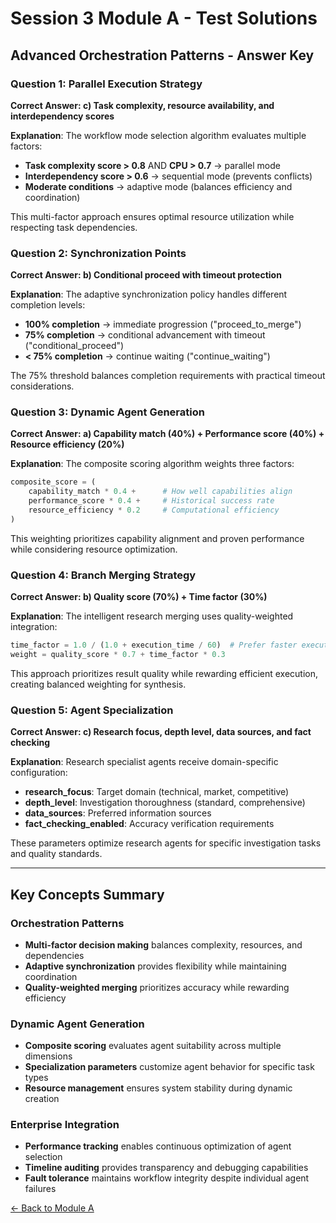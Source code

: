 # Session 3 Module A - Test Solutions

## Advanced Orchestration Patterns - Answer Key

### Question 1: Parallel Execution Strategy
**Correct Answer: c) Task complexity, resource availability, and interdependency scores**

**Explanation**: The workflow mode selection algorithm evaluates multiple factors:
- **Task complexity score > 0.8** AND **CPU > 0.7** → parallel mode
- **Interdependency score > 0.6** → sequential mode (prevents conflicts)
- **Moderate conditions** → adaptive mode (balances efficiency and coordination)

This multi-factor approach ensures optimal resource utilization while respecting task dependencies.

### Question 2: Synchronization Points
**Correct Answer: b) Conditional proceed with timeout protection**

**Explanation**: The adaptive synchronization policy handles different completion levels:
- **100% completion** → immediate progression ("proceed_to_merge")
- **75% completion** → conditional advancement with timeout ("conditional_proceed") 
- **< 75% completion** → continue waiting ("continue_waiting")

The 75% threshold balances completion requirements with practical timeout considerations.

### Question 3: Dynamic Agent Generation
**Correct Answer: a) Capability match (40%) + Performance score (40%) + Resource efficiency (20%)**

**Explanation**: The composite scoring algorithm weights three factors:
```python
composite_score = (
    capability_match * 0.4 +      # How well capabilities align
    performance_score * 0.4 +     # Historical success rate  
    resource_efficiency * 0.2     # Computational efficiency
)
```

This weighting prioritizes capability alignment and proven performance while considering resource optimization.

### Question 4: Branch Merging Strategy
**Correct Answer: b) Quality score (70%) + Time factor (30%)**

**Explanation**: The intelligent research merging uses quality-weighted integration:
```python
time_factor = 1.0 / (1.0 + execution_time / 60)  # Prefer faster execution
weight = quality_score * 0.7 + time_factor * 0.3
```

This approach prioritizes result quality while rewarding efficient execution, creating balanced weighting for synthesis.

### Question 5: Agent Specialization
**Correct Answer: c) Research focus, depth level, data sources, and fact checking**

**Explanation**: Research specialist agents receive domain-specific configuration:
- **research_focus**: Target domain (technical, market, competitive)
- **depth_level**: Investigation thoroughness (standard, comprehensive)
- **data_sources**: Preferred information sources
- **fact_checking_enabled**: Accuracy verification requirements

These parameters optimize research agents for specific investigation tasks and quality standards.

---

## Key Concepts Summary

### Orchestration Patterns
- **Multi-factor decision making** balances complexity, resources, and dependencies
- **Adaptive synchronization** provides flexibility while maintaining coordination
- **Quality-weighted merging** prioritizes accuracy while rewarding efficiency

### Dynamic Agent Generation
- **Composite scoring** evaluates agent suitability across multiple dimensions
- **Specialization parameters** customize agent behavior for specific task types
- **Resource management** ensures system stability during dynamic creation

### Enterprise Integration
- **Performance tracking** enables continuous optimization of agent selection
- **Timeline auditing** provides transparency and debugging capabilities
- **Fault tolerance** maintains workflow integrity despite individual agent failures

[← Back to Module A](Session3_ModuleA_Advanced_Orchestration_Patterns.md)